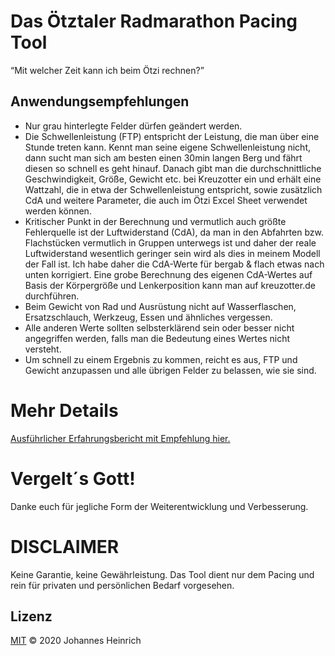 # Das Ötztaler Radmarathon Pacing Tool

“Mit welcher Zeit kann ich beim Ötzi rechnen?”

## Anwendungsempfehlungen

- Nur grau hinterlegte Felder dürfen geändert werden.
- Die Schwellenleistung (FTP) entspricht der Leistung, die man über eine Stunde treten kann. Kennt man seine eigene Schwellenleistung nicht, dann sucht man sich am besten einen 30min langen Berg und fährt diesen so schnell es geht hinauf. Danach gibt man die durchschnittliche Geschwindigkeit, Größe, Gewicht etc. bei Kreuzotter ein und erhält eine Wattzahl, die in etwa der Schwellenleistung entspricht, sowie zusätzlich CdA und weitere Parameter, die auch im Ötzi Excel Sheet verwendet werden können.
- Kritischer Punkt in der Berechnung und vermutlich auch größte Fehlerquelle ist der Luftwiderstand (CdA), da man in den Abfahrten bzw. Flachstücken vermutlich in Gruppen unterwegs ist und daher der reale Luftwiderstand wesentlich geringer sein wird als dies in meinem Modell der Fall ist. Ich habe daher die CdA-Werte für bergab & flach etwas nach unten korrigiert. Eine grobe Berechnung des eigenen CdA-Wertes auf Basis der Körpergröße und Lenkerposition kann man auf kreuzotter.de durchführen.
- Beim Gewicht von Rad und Ausrüstung nicht auf Wasserflaschen, Ersatzschlauch, Werkzeug, Essen und ähnliches vergessen.
- Alle anderen Werte sollten selbsterklärend sein oder besser nicht angegriffen werden, falls man die Bedeutung eines Wertes nicht versteht.
- Um schnell zu einem Ergebnis zu kommen, reicht es aus, FTP und Gewicht anzupassen und alle übrigen Felder zu belassen, wie sie sind.

# Mehr Details
[Ausführlicher Erfahrungsbericht mit Empfehlung hier.](https://johannesheinrich.de/oetztaler-radmarathon-mit-welcher-zeit-kann-ich-beim-oetzi-rechnen/)

# Vergelt´s Gott!

Danke euch für jegliche Form der Weiterentwicklung und Verbesserung.

# DISCLAIMER

Keine Garantie, keine Gewährleistung. Das Tool dient nur dem Pacing und rein für privaten und persönlichen Bedarf vorgesehen.

Lizenz
-------
[MIT](https://github.com/JohannesHeinrich/Pacing_Oetztaler_Radmarathon/blob/main/LICENSE) &copy; 2020 Johannes Heinrich

